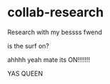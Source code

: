 # collab-research
Research with my bessss fwend

is the surf on?

ahhhh yeah mate its ON!!!!!!!

YAS QUEEN